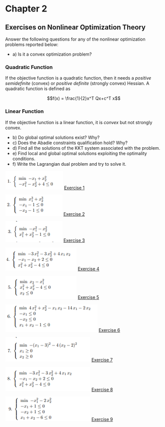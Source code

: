 # Chapter 2

## Exercises on Nonlinear Optimization Theory

Answer the following questions for any of the nonlinear optimization problems reported below:

* a) Is it a convex optimization problem?

### Quadratic Function

If the objective function is a quadratic function, then it needs a *positive semidefinite* (convex) or *positive definite* (strongly convex) Hessian. A quadratic function is defined as

$$f(x) = \frac{1}{2}x^T Qx+c^T x$$

### Linear Function

If the objective function is a linear function, it is *convex* but not strongly convex.



* b) Do global optimal solutions exist? Why?
* c) Does the Abadie constraints qualification hold? Why?
* d) Find all the solutions of the KKT system associated with the problem.
* e) Find local and global optimal solutions exploiting the optimality conditions.
* f) Write the Lagrangian dual problem and try to solve it.


![Index](img/1.png)
[Exercise 1](Chapter_2_1.pdf)

![Index](img/2.png)
[Exercise 2](Chapter_2_2.pdf)

![Index](img/3.png)
[Exercise 3](Chapter_2_3.pdf)

![Index](img/4.png)
[Exercise 4](Chapter_2_4.pdf)

![Index](img/5.png)
[Exercise 5](Chapter_2_5.pdf)

![Index](img/6.png)
[Exercise 6](Chapter_2_6.pdf)

![Index](img/7.png)
[Exercise 7](Chapter_2_7.pdf)

![Index](img/8.png)
[Exercise 8](Chapter_2_8.pdf)

![Index](img/9.png)
[Exercise 9](Chapter_2_9.pdf)